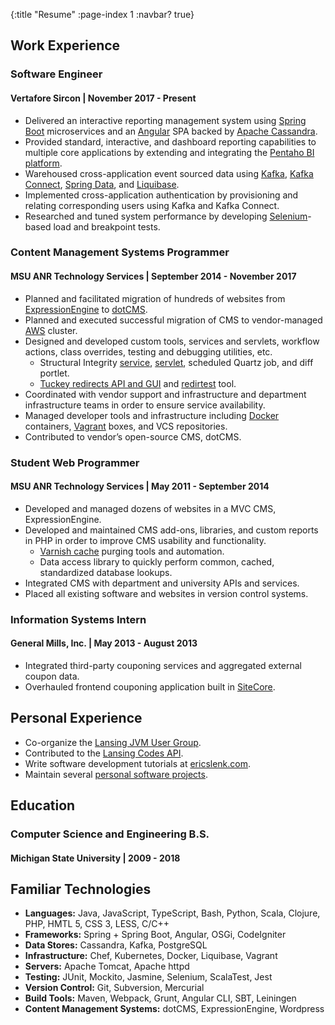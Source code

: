 {:title "Resume"
 :page-index 1
 :navbar? true}

## Work Experience

### Software Engineer
#### Vertafore Sircon | November 2017 - Present

* Delivered an interactive reporting management system using [Spring Boot](https://spring.io/projects/spring-boot) microservices and an [Angular](https://angular.io/) SPA backed by [Apache Cassandra](https://cassandra.apache.org/).
* Provided standard, interactive, and dashboard reporting capabilities to multiple core applications by extending and integrating the [Pentaho BI platform](https://www.hitachivantara.com/go/pentaho.html).
* Warehoused cross-application event sourced data using [Kafka](https://kafka.apache.org/), [Kafka Connect](https://docs.confluent.io/current/connect/index.html), [Spring Data](https://spring.io/projects/spring-data), and [Liquibase](https://www.liquibase.org/).
* Implemented cross-application authentication by provisioning and relating corresponding users using Kafka and Kafka Connect.
* Researched and tuned system performance by developing [Selenium](https://www.seleniumhq.org/)-based load and breakpoint tests.

### Content Management Systems Programmer
#### MSU ANR Technology Services | September 2014 - November 2017

* Planned and facilitated migration of hundreds of websites from [ExpressionEngine](https://expressionengine.com/) to [dotCMS](https://dotcms.com/).
* Planned and executed successful migration of CMS to vendor-managed [AWS](https://aws.amazon.com/) cluster.
* Designed and developed custom tools, services and servlets, workflow actions, class overrides, testing and debugging utilities, etc.
    * Structural Integrity [service](https://gitlab.msu.edu/canr/edu.msu.anr.osgi.structuralintegrity.service), [servlet](https://gitlab.msu.edu/canr/edu.msu.anr.osgi.structuralintegrity.servlet), scheduled Quartz job, and diff portlet.
    * [Tuckey redirects API and GUI](https://gitlab.msu.edu/canr/edu.msu.anr.osgi.tuckey) and [redirtest](https://gitlab.msu.edu/canr/redirtest) tool.
* Coordinated with vendor support and infrastructure and department infrastructure teams in order to ensure service availability.
* Managed developer tools and infrastructure including [Docker](https://www.docker.com/) containers, [Vagrant](https://www.vagrantup.com/) boxes, and VCS repositories.
* Contributed to vendor’s open-source CMS, dotCMS.

### Student Web Programmer
#### MSU ANR Technology Services | May 2011 - September 2014

* Developed and managed dozens of websites in a MVC CMS, ExpressionEngine.
* Developed and maintained CMS add-ons, libraries, and custom reports in PHP in order to improve CMS usability and functionality.
    * [Varnish cache](https://varnish-cache.org/) purging tools and automation.
    * Data access library to quickly perform common, cached, standardized database lookups.
* Integrated CMS with department and university APIs and services.
* Placed all existing software and websites in version control systems.

### Information Systems Intern
#### General Mills, Inc. | May 2013 - August 2013

* Integrated third-party couponing services and aggregated external coupon data.
* Overhauled frontend couponing application built in [SiteCore](https://www.sitecore.com/).


## Personal Experience

* Co-organize the [Lansing JVM User Group](https://www.eventbrite.com/e/jvm-user-group-meeting-tickets-48812265801).
* Contributed to the [Lansing Codes API](https://github.com/lansingcodes/api).
* Write software development tutorials at [ericslenk.com](http://ericslenk.com/).
* Maintain several [personal software projects]({filename}/pages/projects.md).


## Education

### Computer Science and Engineering B.S.
#### Michigan State University | 2009 - 2018

## Familiar Technologies
* **Languages:** Java, JavaScript, TypeScript, Bash, Python, Scala, Clojure, PHP, HMTL 5, CSS 3, LESS, C/C++
* **Frameworks:** Spring + Spring Boot, Angular, OSGi, CodeIgniter
* **Data Stores:** Cassandra, Kafka, PostgreSQL
* **Infrastructure:** Chef, Kubernetes, Docker, Liquibase, Vagrant
* **Servers:** Apache Tomcat, Apache httpd
* **Testing:** JUnit, Mockito, Jasmine, Selenium, ScalaTest, Jest
* **Version Control:** Git, Subversion, Mercurial
* **Build Tools:** Maven, Webpack, Grunt, Angular CLI, SBT, Leiningen
* **Content Management Systems:** dotCMS, ExpressionEngine, Wordpress
